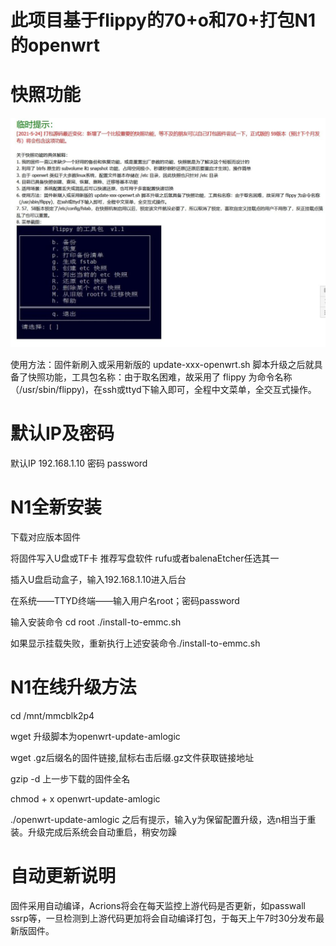 # 此项目基于flippy的70+o和70+打包N1的openwrt

# 快照功能
![Alt text](https://github.com/0118Add/N1dabao/blob/main/img/kuazhao.jpg)

使用方法：固件新刷入或采用新版的 update-xxx-openwrt.sh 脚本升级之后就具备了快照功能，工具包名称：由于取名困难，故采用了 flippy 为命令名称（/usr/sbin/flippy)，在ssh或ttyd下输入即可，全程中文菜单，全交互式操作。

# 默认IP及密码
默认IP 192.168.1.10  密码 password

# N1全新安装
 下载对应版本固件
 
 将固件写入U盘或TF卡 推荐写盘软件 rufu或者balenaEtcher任选其一
 
 插入U盘启动盒子，输入192.168.1.10进入后台
 
 在系统——TTYD终端——输入用户名root；密码password
 
 输入安装命令 cd root ./install-to-emmc.sh
 
 如果显示挂载失败，重新执行上述安装命令./install-to-emmc.sh

# N1在线升级方法
 
 cd /mnt/mmcblk2p4
 
 wget 升级脚本为openwrt-update-amlogic
 
 wget .gz后缀名的固件链接,鼠标右击后缀.gz文件获取链接地址
 
 gzip -d 上一步下载的固件全名
 
 chmod + x openwrt-update-amlogic
 
 ./openwrt-update-amlogic 之后有提示，输入y为保留配置升级，选n相当于重装。升级完成后系统会自动重启，稍安勿躁


# 自动更新说明
 固件采用自动编译，Acrions将会在每天监控上游代码是否更新，如passwall ssrp等，一旦检测到上游代码更加将会自动编译打包，于每天上午7时30分发布最新版固件。
